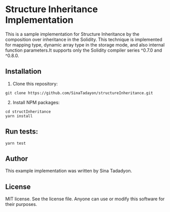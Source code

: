 # Structure Inheritance Implementation
This is a sample implementation for Structure Inheritance by the composition over inheritance in the Solidity.
This technique is implemented for mapping type, dynamic array type in the storage mode, and also internal function parameters.It supports only the Solidity compiler 
series ^0.7.0 and ^0.8.0.



## Installation

1. Clone this repository:
```console
git clone https://github.com/SinaTadayon/structureInheritance.git 
```

2. Install NPM packages:
```console
cd structInheritance
yarn install
``` 

## Run tests:
```console
yarn test
```


## Author

This example implementation was written by Sina Tadadyon.


## License

MIT license. See the license file.
Anyone can use or modify this software for their purposes.
